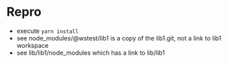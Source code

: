# Repro

* execute `yarn install`
* see node_modules/@wstest/lib1 is a copy of the lib1.git, not a link to lib1 workspace
* see lib/lib1/node_modules which has a link to lib/lib1
